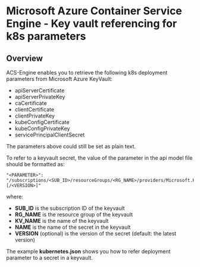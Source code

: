 # Microsoft Azure Container Service Engine - Key vault referencing for k8s parameters

## Overview

ACS-Engine enables you to retrieve the following k8s deployment parameters from Microsoft Azure KeyVault:

*	apiServerCertificate
*	apiServerPrivateKey
*	caCertificate
*	clientCertificate
*	clientPrivateKey
*	kubeConfigCertificate
*	kubeConfigPrivateKey
*	servicePrincipalClientSecret

The parameters above could still be set as plain text.

To refer to a keyvault secret, the value of the parameter in the api model file should be formatted as: 

	"<PARAMETER>": "/subscriptions/<SUB_ID>/resourceGroups/<RG_NAME>/providers/Microsoft.KeyVault/vaults/<KV_NAME>/secrets/<NAME>[/<VERSION>]"
where: 
- **SUB_ID** is the subscription ID of the keyvault
- **RG_NAME** is the resource group of the keyvault
- **KV_NAME** is the name of the keyvault
- **NAME** is the name of the secret in the keyvault
- **VERSION** (optional) is the version of the secret (default: the latest version)

The example **kubernetes.json** shows you how to refer deployment parameter to a secret in a keyvault.
